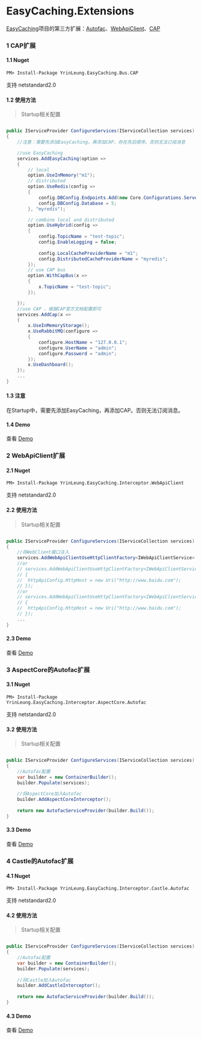 # EasyCaching.Extensions

[EasyCaching](https://github.com/dotnetcore/EasyCaching)项目的第三方扩展：[Autofac](https://github.com/autofac/Autofac)、[WebApiClient](https://github.com/dotnetcore/WebApiClient)、[CAP](https://github.com/dotnetcore/CAP)

### 1 CAP扩展
#### 1.1 Nuget
```
PM> Install-Package YrinLeung.EasyCaching.Bus.CAP
```
支持 netstandard2.0

#### 1.2 使用方法

> Startup相关配置

```c#

public IServiceProvider ConfigureServices(IServiceCollection services)
{
	//注意：需要先添加EasyCaching，再添加CAP，存在先后顺序。否则无法订阅消息

	//use EasyCaching
	services.AddEasyCaching(option =>
	{
		// local
		option.UseInMemory("m1");
		// distributed
		option.UseRedis(config =>
		{
			config.DBConfig.Endpoints.Add(new Core.Configurations.ServerEndPoint("127.0.0.1", 6379));
			config.DBConfig.Database = 5;
		}, "myredis");

		// combine local and distributed
		option.UseHybrid(config =>
		{
			config.TopicName = "test-topic";
			config.EnableLogging = false;
			
			config.LocalCacheProviderName = "m1";
			config.DistributedCacheProviderName = "myredis";
		});
		// use CAP bus
		option.WithCapBus(x =>
		{
			x.TopicName = "test-topic";
		});

	});
	//use CAP ，根据CAP官方文档配置即可
	services.AddCap(x =>
	{
		x.UseInMemoryStorage();
		x.UseRabbitMQ(configure =>
		{
			configure.HostName = "127.0.0.1";
			configure.UserName = "admin";
			configure.Password = "admin";
		});
		x.UseDashboard();
	});
	...
}

```

#### 1.3 注意
在Startup中，需要先添加EasyCaching，再添加CAP。否则无法订阅消息。

#### 1.4 Demo
查看 [Demo](https://github.com/yrinleung/EasyCaching.Extensions/tree/master/samples)

### 2 WebApiClient扩展
#### 2.1 Nuget
```
PM> Install-Package YrinLeung.EasyCaching.Interceptor.WebApiClient
```
支持 netstandard2.0

#### 2.2 使用方法

> Startup相关配置

```c#

public IServiceProvider ConfigureServices(IServiceCollection services)
{
	//将WebClient接口注入
    services.AddWebApiClientUseHttpClientFactory<IWebApiClientService>();
	//or
	// services.AddWebApiClientUseHttpClientFactory<IWebApiClientService>((httpApiConfig) =>
	// {
	// 	httpApiConfig.HttpHost = new Uri("http://www.baidu.com");
	// });
	//or
	// services.AddWebApiClientUseHttpClientFactory<IWebApiClientService>((httpApiConfig, p) =>
	// {
	// 	httpApiConfig.HttpHost = new Uri("http://www.baidu.com");
	// });
	...
}

```

#### 2.3 Demo
查看 [Demo](https://github.com/yrinleung/EasyCaching.Extensions/tree/master/samples/EasyCaching.Extensions.Demo)


### 3 AspectCore的Autofac扩展
#### 3.1 Nuget
```
PM> Install-Package YrinLeung.EasyCaching.Interceptor.AspectCore.Autofac
```
支持 netstandard2.0

#### 3.2 使用方法

> Startup相关配置

```c#

public IServiceProvider ConfigureServices(IServiceCollection services)
{
	//Autofac配置
	var builder = new ContainerBuilder();
	builder.Populate(services);
	
	//将AspectCore加入Autofac
	builder.AddAspectCoreInterceptor();
	
    return new AutofacServiceProvider(builder.Build());
}

```

#### 3.3 Demo
查看 [Demo](https://github.com/yrinleung/EasyCaching.Extensions/tree/master/samples/EasyCaching.Extensions.Demo)

### 4 Castle的Autofac扩展
#### 4.1 Nuget
```
PM> Install-Package YrinLeung.EasyCaching.Interceptor.Castle.Autofac
```
支持 netstandard2.0

#### 4.2 使用方法

> Startup相关配置

```c#

public IServiceProvider ConfigureServices(IServiceCollection services)
{
	//Autofac配置
	var builder = new ContainerBuilder();
	builder.Populate(services);
	
	//将Castle加入Autofac
	builder.AddCastleInterceptor();
	
    return new AutofacServiceProvider(builder.Build());
}

```


#### 4.3 Demo
查看 [Demo](https://github.com/yrinleung/EasyCaching.Extensions/tree/master/samples/EasyCaching.Extensions.Demo)

